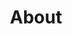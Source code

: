 ---
language: en
title: About
text: I have a pharmacy degree and I am migrating my career to technology, diving deep into programming. Recently, I’ve found a great joy in writing about my learning on this area an sharing knowledge with the community. On my spare time I like to dance, play volleyball and run - I’ve recently completed a half-marathon! I love to travel, get to know new people and cultures and learn new languages. My dream is to travel around the world!
---